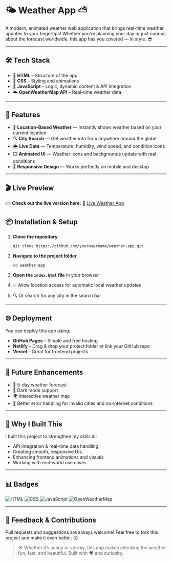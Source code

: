 # 🌤️ Weather App ⛅

A modern, animated weather web application that brings real-time weather updates to your fingertips!
Whether you're planning your day or just curious about the forecast worldwide, this app has you covered — in style. 😎

---

## 🛠️ Tech Stack

* 🧱 **HTML** – Structure of the app
* 🎨 **CSS** – Styling and animations
* 🧠 **JavaScript** – Logic, dynamic content & API integration
* ☁️ **OpenWeatherMap API** – Real-time weather data

---

## 🚀 Features

* 📍 **Location-Based Weather** — Instantly shows weather based on your current location
* 🔍 **City Search** — Get weather info from anywhere around the globe
* 🌦️ **Live Data** — Temperature, humidity, wind speed, and condition icons
* 🎞️ **Animated UI** — Weather icons and backgrounds update with real conditions
* 📱 **Responsive Design** — Works perfectly on mobile and desktop

---

## 🎬 Live Preview

👉 **Check out the live version here:**
🔗 [Live Weather App](https://github.com/SAURAV6393/Weather-App)


## 📦 Installation & Setup

1. **Clone the repository**

   ```bash
   git clone https://github.com/yourusername/weather-app.git
   ```
2. **Navigate to the project folder**

   ```bash
   cd weather-app
   ```
3. **Open the `index.html` file** in your browser
4. ✅ Allow location access for automatic local weather updates
5. 🔍 Or search for any city in the search bar

---

## 🌐 Deployment

You can deploy this app using:

* **GitHub Pages** – Simple and free hosting
* **Netlify** – Drag & drop your project folder or link your GitHub repo
* **Vercel** – Great for frontend projects

---

## 🧪 Future Enhancements

* 📆 5-day weather forecast
* 🌙 Dark mode support
* 🌍 Interactive weather map
* 🧹 Better error handling for invalid cities and no-internet conditions

---

## 📌 Why I Built This

I built this project to strengthen my skills in:

* API integration & real-time data handling
* Creating smooth, responsive UIs
* Enhancing frontend animations and visuals
* Working with real-world use cases

---

## 📊 Badges

![HTML](https://img.shields.io/badge/HTML5-E34F26?style=for-the-badge\&logo=html5\&logoColor=white)
![CSS](https://img.shields.io/badge/CSS3-1572B6?style=for-the-badge\&logo=css3\&logoColor=white)
![JavaScript](https://img.shields.io/badge/JavaScript-F7DF1E?style=for-the-badge\&logo=javascript\&logoColor=black)
![OpenWeatherMap](https://img.shields.io/badge/API-OpenWeatherMap-orange?style=for-the-badge)

---

## 💬 Feedback & Contributions

Pull requests and suggestions are always welcome! Feel free to fork this project and make it even better. 😊

> ☀️ Whether it’s sunny or stormy, this app makes checking the weather fun, fast, and beautiful.
> Built with ❤️ and curiosity.
